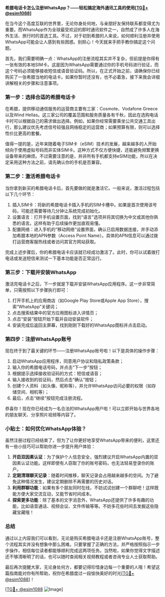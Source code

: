 **希腊电话卡怎么注册WhatsApp？——轻松搞定海外通讯工具的使用[[TG💪+ @esim1088](https://t.me/s/esim1088)]**

在当今这个高度互联的世界里，无论你身处何地，与亲朋好友保持联系都变得尤为重要。而WhatsApp作为全球最受欢迎的即时通讯软件之一，自然成了许多人在海外生活、旅行时的首选工具。不过，对于初到希腊的人来说，如何顺利注册并使用WhatsApp可能会让人感到有些困惑。别担心！今天就来手把手教你搞定这个问题。

首先，我们需要明确一点：WhatsApp的注册流程其实并不复杂，但前提是你得有一张有效的本地SIM卡。这是因为WhatsApp需要通过你的手机号码进行验证，而这个号码必须能够接收短信或语音验证码。所以，在正式开始之前，请确保你已经购买了一张希腊当地的电话卡。如果你暂时还没有，也不必着急，接下来我会详细讲解相关的步骤和注意事项。

### 第一步：选择合适的希腊电话卡

在希腊，提供移动通信服务的运营商主要有三家：Cosmote、Vodafone Greece以及Wind Hellas。这三家公司的覆盖范围和服务质量各有千秋，因此在选购电话卡时可以根据自己的需求做出选择。例如，如果你经常需要乘坐公共交通工具出行，那么建议优先考虑信号较强且网络稳定的运营商；如果预算有限，则可以选择性价比更高的套餐。

值得一提的是，近年来随着电子SIM卡（eSIM）技术的发展，越来越多的人开始倾向于使用虚拟号码而非实体SIM卡。这种方式不仅方便快捷，还能避免频繁更换设备带来的麻烦。不过需要注意的是，并非所有手机都支持eSIM功能，所以在决定采用这种方法之前，请先确认你的手机是否兼容。

### 第二步：激活希腊电话卡

当你拿到新买的希腊电话卡后，首先要做的就是激活它。一般来说，激活过程包括以下几个环节：

1. 插入SIM卡：将新的希腊电话卡插入手机的SIM卡槽中。如果是首次使用该号码，可能还需要等待几分钟让系统完成初始化。
2. 设置语言：打开手机设置页面，找到“语言”选项并将其切换为中文或其他你熟悉的语言。这样有助于后续操作更加直观易懂。
3. 配置网络：进入手机的“移动网络”设置界面，确认已启用数据连接，并手动添加希腊本地的APN参数（Access Point Name）。具体的APN信息可以通过拨打运营商客服热线或者访问其官方网站获取。

完成上述步骤后，你的希腊电话卡应该就已经成功激活了。此时，你可以试着拨打电话或发送短信来测试一下基本功能是否正常运行。

### 第三步：下载并安装WhatsApp

激活完电话卡之后，下一步就是下载并安装WhatsApp应用程序。这一步非常简单，只需按照以下步骤执行即可：

1. 打开手机上的应用商店（如Google Play Store或Apple App Store），搜索“WhatsApp”关键词；
2. 点击搜索结果中的官方应用图标进入详情页；
3. 点击“安装”按钮开始下载并自动安装软件；
4. 安装完成后返回主屏幕，找到刚刚下载好的WhatsApp图标并点击启动。

### 第四步：注册WhatsApp账号

现在终于到了最关键的环节——注册WhatsApp账号啦！以下是具体的操作步骤：

1. 启动WhatsApp应用程序，同意用户协议和隐私政策条款；
2. 输入你的希腊电话号码，并点击“下一步”按钮；
3. 根据提示选择接收验证码的方式：短信或语音；
4. 输入接收到的验证码，然后点击“确认”按钮；
5. 创建个人资料（如头像、昵称等），并允许WhatsApp访问必要的权限（如存储空间、相机等）；
6. 最后，点击“继续”按钮完成注册流程。

恭喜你！现在你已经成为一名合法的WhatsApp用户啦！可以立即开始与世界各地的朋友聊天、分享照片视频等内容了。

### 小贴士：如何优化WhatsApp体验？

虽然注册过程已经结束了，但为了让你更好地享受WhatsApp带来的便利，这里还有一些小技巧可以帮助你进一步提升用户体验：

1. **开启双因素认证**：为了保护个人信息安全，强烈建议开启WhatsApp内置的双因素认证功能。这样即使有人窃取了你的账号密码，也无法轻易登录你的账户。
2. **定期清理聊天记录**：随着时间推移，聊天记录会占用越来越多的空间。为了避免这种情况发生，建议定期删除不再需要的历史对话。
3. **利用群聊功能**：如果有多个朋友同时在线，不妨试试创建一个群聊吧！这样既能方便大家交流互动，又能节省时间成本。
4. **探索更多功能**：除了基本的文字消息外，WhatsApp还提供了许多有趣的功能，比如语音通话、视频会议、文件传输等等。不妨多花些时间去发掘这些隐藏宝藏哦！

### 总结

通过以上内容我们可以看到，无论是购买希腊电话卡还是注册WhatsApp账号，整个流程其实并没有想象中那么困难。只要掌握了正确的方法，并严格按照指示一步步操作，相信每位读者都能够顺利完成这两项任务。当然啦，如果你觉得文字描述还不够清晰明了的话，也可以随时查阅相关视频教程或者咨询专业人士获取帮助。

最后再次提醒大家，无论身处何方，都要记得珍惜身边每一个重要的人哦！希望这篇指南能对你有所帮助，祝你在希腊度过一段愉快美好的时光[[TG💪+ @esim1088](https://t.me/s/esim1088)]！

[[TG💪+ @esim1088](https://t.me/s/esim1088) ![Image](https://i.postimg.cc/4NQfJmqS/Snipaste-2025-05-13-00-14-12.png)]